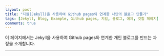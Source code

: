 ```yaml
---
layout: post
title: "지킬(Jekyll)을 사용하여 Github pages와 연계한 나만의 블로그 만들기"
tags: [Jekyll, Blog, Example, Github pages, 지킬, 블로그, 예제, 깃헙 페이지]
comments: true
---
```


이 페이지에서는 Jekyll을 사용하여 Github pages와 연계한 개인 블로그를 만드는 과정을 소개합니다.

---
